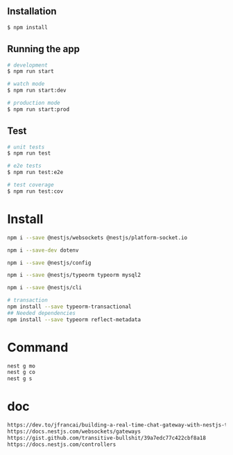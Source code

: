 ## Installation

```bash
$ npm install
```

## Running the app

```bash
# development
$ npm run start

# watch mode
$ npm run start:dev

# production mode
$ npm run start:prod
```

## Test

```bash
# unit tests
$ npm run test

# e2e tests
$ npm run test:e2e

# test coverage
$ npm run test:cov
```

# Install

```bash
npm i --save @nestjs/websockets @nestjs/platform-socket.io

npm i --save-dev dotenv

npm i --save @nestjs/config

npm i --save @nestjs/typeorm typeorm mysql2

npm i --save @nestjs/cli

# transaction
npm install --save typeorm-transactional
## Needed dependencies
npm install --save typeorm reflect-metadata
```

# Command

```bash
nest g mo
nest g co
nest g s
```

# doc

```bash
https://dev.to/jfrancai/building-a-real-time-chat-gateway-with-nestjs-testing-websocket-features-and-implementing-simple-private-messaging-467l
https://docs.nestjs.com/websockets/gateways
https://gist.github.com/transitive-bullshit/39a7edc77c422cbf8a18
https://docs.nestjs.com/controllers
```
